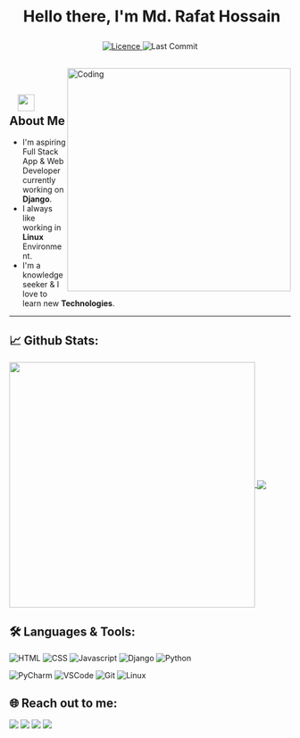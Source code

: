# <p align="center">️ **Hello there, I'm Md. Rafat Hossain** </p>

<p align="center">
<a href="https://github.com/rafathossain96/rafathossain96/blob/master/LICENCE">
<img alt="Licence" src="https://img.shields.io/github/license/rafathossain96/rafathossain96?color=brightgreen&label=LICENCE&logo=MIT"/>
</a>
<img alt="Last Commit" src="https://img.shields.io/github/last-commit/rafathossain96/rafathossain96?logo=markdown&label=LAST+UPDATE&color=29bf12&style=flat">
</p>
</br>
<img align="right" alt="Coding" width="400" src="https://media.giphy.com/media/Y4ak9Ki2GZCbJxAnJD/giphy.gif">
</br>

## &nbsp; &nbsp;<img src="https://media.giphy.com/media/WUlplcMpOCEmTGBtBW/giphy.gif" width="30"> **About Me**

- I'm aspiring Full Stack App & Web Developer currently working on **Django**.
- I always like working in **Linux** Environment.
- I'm a knowledge seeker & I love to learn new **Technologies**.

---

## 📈 **Github Stats:**

<a href="https://github.com/rafathossain96">
<img width="440" align="center" src="https://github-readme-stats.vercel.app/api?username=rafathossain96&show_icons=true&include_all_commits=true&theme=blue-green&count_private=true">
</a>
<a href="https://github.com/rafathossain96/github-readme-stats">
<img align="center" src="https://github-readme-stats.anuraghazra1.vercel.app/api/top-langs/?username=rafathossain96&layout=compact&theme=blue-green" />
</a>

</br>

## 🛠️ **Languages & Tools:**

![HTML](https://img.shields.io/badge/html%20-%23E34F26.svg?&style=for-the-badge&logo=html5&logoColor=white)
![CSS](https://img.shields.io/badge/css%20-%231572B6.svg?&style=for-the-badge&logo=css3&logoColor=white)
![Javascript](https://img.shields.io/badge/-Javascript-ffb400?style=for-the-badge&logo=javascript&logoColor=ffff3f)
![Django](https://img.shields.io/badge/-Django-blue?style=for-the-badge&logo=django)
![Python](https://img.shields.io/badge/-Python-green?&style=for-the-badge&logo=python&ogoColor=white)

![PyCharm](https://img.shields.io/badge/-Pycharm-019733?style=for-the-badge&logo=pycharm)
![VSCode](https://img.shields.io/badge/-vscode-007ACC?style=for-the-badge&logo=visual-studio-code)
![Git](https://img.shields.io/badge/git%20-%23F05032.svg?&style=for-the-badge&logo=git&logoColor=white)
![Linux](https://img.shields.io/badge/-linux-FCC624?style=for-the-badge&logo=linux&logoColor=black)

## 🌐 **Reach out to me:** ️

[<img src="https://img.shields.io/badge/LinkedIn-rafathossain-informational?style=for-the-badge&labelColor=black&logo=linkedin&logoColor=0077b5&&color=0077b5"/>][linkedin]
[<img src="https://img.shields.io/badge/Gmail-sayhi@rafat.me-informational?style=for-the-badge&labelColor=black&logoColor=d14836&logo=gmail&color=d14836"/>][gmail]
[<img src="https://img.shields.io/badge/Github-rafathossain96-informational?style=for-the-badge&labelColor=black&logo=github&color=7d88e6"/>][github]
[<img src="https://img.shields.io/badge/Twitter-@rafathossian96-informational?style=for-the-badge&labelColor=black&logo=twitter&logoColor=#1DA1F2&color=1da1f2"/>][twitter]

<!-- Links of Definitions -->

[linkedin]: https://www.linkedin.com/in/rafathossain
[gmail]: mailto:sayhi@rafat.me "Lets connect through email"
[github]: https://github.com/rafathossain96
[licence]: https://github.com/rafathossain96/rafathossain96/blob/master/LICENSE
[twitter]: https://twitter.com/rafathossian96
